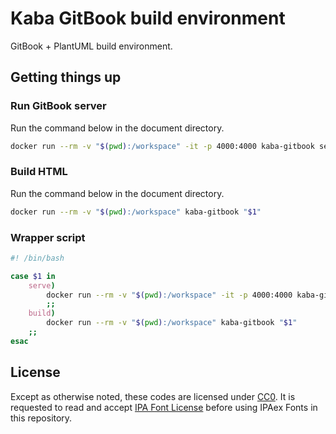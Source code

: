 # Kaba GitBook build environment

GitBook + PlantUML build environment.

## Getting things up

### Run GitBook server

Run the command below in the document directory.

```bash
docker run --rm -v "$(pwd):/workspace" -it -p 4000:4000 kaba-gitbook serve
```

### Build HTML

Run the command below in the document directory.

```bash
docker run --rm -v "$(pwd):/workspace" kaba-gitbook "$1"
```

### Wrapper script

```bash
#! /bin/bash

case $1 in
    serve)
        docker run --rm -v "$(pwd):/workspace" -it -p 4000:4000 kaba-gitbook "$1"
        ;;
    build)
        docker run --rm -v "$(pwd):/workspace" kaba-gitbook "$1"
    ;;
esac
```

## License
Except as otherwise noted, these codes are licensed under [CC0](https://creativecommons.org/licenses/by/4.0/).
It is requested to read and accept [IPA Font License](IPA_Font_License_Agreement_v1.0.txt) before using IPAex Fonts in this repository.
